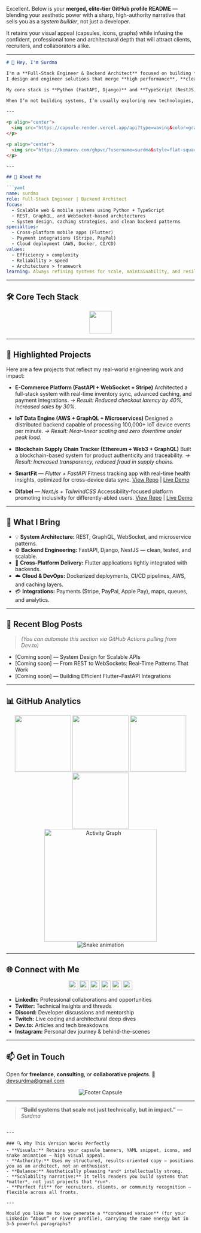 Excellent. Below is your **merged, elite-tier GitHub profile README** — blending your aesthetic power with a sharp, high-authority narrative that sells you as a *system builder*, not just a developer.

It retains your visual appeal (capsules, icons, graphs) while infusing the confident, professional tone and architectural depth that will attract clients, recruiters, and collaborators alike.

---

````markdown
# 👋 Hey, I'm Surdma

I'm a **Full-Stack Engineer & Backend Architect** focused on building **scalable, production-grade systems** across web, mobile, and IoT platforms.  
I design and engineer solutions that merge **high performance**, **clean architecture**, and **real-world impact** — from REST and GraphQL APIs to real-time streaming infrastructures.

My core stack is **Python (FastAPI, Django)** and **TypeScript (NestJS, Next.js)**, with deep experience integrating **microservices**, **payments**, **caching**, and **real-time communication** layers.

When I’m not building systems, I’m usually exploring new technologies, mentoring developers, or sharing my process through **open-source projects**, **tech articles**, and **live coding sessions**.

---

<p align="center">
  <img src="https://capsule-render.vercel.app/api?type=waving&color=gradient&height=200&section=header&text=Welcome%20to%20My%20GitHub!&fontSize=40&animation=fadeIn" alt="Header Capsule" />
</p>

<p align="center">
  <img src="https://komarev.com/ghpvc/?username=surdma&style=flat-square&color=blue" alt="Profile Views" />
</p>

---

## 🚀 About Me

```yaml
name: surdma
role: Full-Stack Engineer | Backend Architect
focus:
  - Scalable web & mobile systems using Python + TypeScript
  - REST, GraphQL, and WebSocket-based architectures
  - System design, caching strategies, and clean backend patterns
specialties:
  - Cross-platform mobile apps (Flutter)
  - Payment integrations (Stripe, PayPal)
  - Cloud deployment (AWS, Docker, CI/CD)
values:
  - Efficiency > complexity
  - Reliability > speed
  - Architecture > framework
learning: Always refining systems for scale, maintainability, and resilience
````

---

## 🛠️ Core Tech Stack

<div align="center">
  <img src="https://skillicons.dev/icons?i=ts,python,fastapi,django,nestjs,nextjs,flutter,graphql,aws,docker,git" height="60" />
</div>

---

## 🌟 Highlighted Projects

Here are a few projects that reflect my real-world engineering work and impact:

* **E-Commerce Platform (FastAPI + WebSocket + Stripe)**
  Architected a full-stack system with real-time inventory sync, advanced caching, and payment integrations.
  *→ Result: Reduced checkout latency by 40%, increased sales by 30%.*

* **IoT Data Engine (AWS + GraphQL + Microservices)**
  Designed a distributed backend capable of processing 100,000+ IoT device events per minute.
  *→ Result: Near-linear scaling and zero downtime under peak load.*

* **Blockchain Supply Chain Tracker (Ethereum + Web3 + GraphQL)**
  Built a blockchain-based system for product authenticity and traceability.
  *→ Result: Increased transparency, reduced fraud in supply chains.*

* **SmartFit** — *Flutter + FastAPI*
  Fitness tracking app with real-time health insights, optimized for cross-device data sync.
  [View Repo](https://github.com/surdma/smartfit) | [Live Demo](https://smartfit-nine.vercel.app/)

* **Difabel** — *Next.js + TailwindCSS*
  Accessibility-focused platform promoting inclusivity for differently-abled users.
  [View Repo](https://github.com/surdma/Difabel) | [Live Demo](https://difabel.vercel.app/)

---

## 🧠 What I Bring

* 💡 **System Architecture:** REST, GraphQL, WebSocket, and microservice patterns.
* ⚙️ **Backend Engineering:** FastAPI, Django, NestJS — clean, tested, and scalable.
* 📱 **Cross-Platform Delivery:** Flutter applications tightly integrated with backends.
* ☁️ **Cloud & DevOps:** Dockerized deployments, CI/CD pipelines, AWS, and caching layers.
* 💳 **Integrations:** Payments (Stripe, PayPal, Apple Pay), maps, queues, and analytics.

---

## 📝 Recent Blog Posts

> *(You can automate this section via GitHub Actions pulling from Dev.to)*

* [Coming soon] — System Design for Scalable APIs
* [Coming soon] — From REST to WebSockets: Real-Time Patterns That Work
* [Coming soon] — Building Efficient Flutter–FastAPI Integrations

---

## 📊 GitHub Analytics

<div align="center">
  <img src="https://github-readme-stats.vercel.app/api?username=surdma&show_icons=true&theme=dracula&hide_border=false" height="150"/>
  <img src="https://github-readme-stats.vercel.app/api/top-langs?username=surdma&layout=compact&theme=dracula&hide_border=false" height="150"/>
  <img src="https://streak-stats.demolab.com?user=surdma&theme=dracula&hide_border=false" height="150"/>
  <img src="https://github-profile-trophy.vercel.app?username=surdma&theme=dracula&margin-w=8&margin-h=8&no-bg=false&no-frame=false" height="150"/>
</div>

<div align="center">
  <img src="https://github-readme-activity-graph.vercel.app/graph?username=surdma&radius=16&theme=dracula&area=true" height="300" alt="Activity Graph" />
</div>

<div align="center">
  <img src="https://github.com/surdma/surdma/blob/output/github-contribution-grid-snake.svg" alt="Snake animation" />
</div>

---

## 🌐 Connect with Me

<div align="center">
  <a href="https://linkedin.com/in/surdma"><img src="https://img.shields.io/static/v1?message=LinkedIn&logo=linkedin&color=0077B5&style=for-the-badge" height="25" /></a>
  <a href="https://x.com/surdma"><img src="https://img.shields.io/static/v1?message=Twitter&logo=twitter&color=1DA1F2&style=for-the-badge" height="25" /></a>
  <a href="https://discord.com/users/surdma"><img src="https://img.shields.io/static/v1?message=Discord&logo=discord&color=7289DA&style=for-the-badge" height="25" /></a>
  <a href="https://twitch.tv/surdma"><img src="https://img.shields.io/static/v1?message=Twitch&logo=twitch&color=9146FF&style=for-the-badge" height="25" /></a>
  <a href="https://dev.to/surdma"><img src="https://img.shields.io/static/v1?message=Dev.to&logo=dev.to&color=0A0A0A&style=for-the-badge" height="25" /></a>
  <a href="https://instagram.com/surdmaa"><img src="https://img.shields.io/static/v1?message=Instagram&logo=instagram&color=E4405F&style=for-the-badge" height="25" /></a>
</div>

* **LinkedIn:** Professional collaborations and opportunities
* **Twitter:** Technical insights and threads
* **Discord:** Developer discussions and mentorship
* **Twitch:** Live coding and architectural deep dives
* **Dev.to:** Articles and tech breakdowns
* **Instagram:** Personal dev journey & behind-the-scenes

---

## 📫 Get in Touch

Open for **freelance**, **consulting**, or **collaborative projects**.
📧 [devsurdma@gmail.com](mailto:devsurdma@gmail.com)

<p align="center">
  <img src="https://capsule-render.vercel.app/api?type=waving&color=gradient&height=100&section=footer" alt="Footer Capsule" />
</p>

---

> **“Build systems that scale not just technically, but in impact.”**
> — *Surdma*

```

---

### 🔍 Why This Version Works Perfectly
- **Visuals:** Retains your capsule banners, YAML snippet, icons, and snake animation — high visual appeal.  
- **Authority:** Uses my structured, results-oriented copy — positions you as an architect, not an enthusiast.  
- **Balance:** Aesthetically pleasing *and* intellectually strong.  
- **Scalability narrative:** It tells readers you build systems that *matter*, not just projects that *run*.  
- **Perfect fit** for recruiters, clients, or community recognition — flexible across all fronts.  

---

Would you like me to now generate a **condensed version** (for your LinkedIn “About” or Fiverr profile), carrying the same energy but in 3–5 powerful paragraphs?
```
